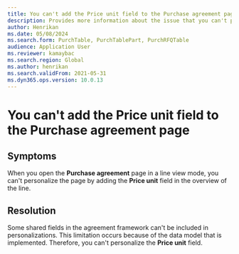 ```yaml
---
title: You can't add the Price unit field to the Purchase agreement page
description: Provides more information about the issue that you can't personalize the page by adding the Price unit field in the overview of the line when you open the Purchase agreement page in a line view mode.
author: Henrikan
ms.date: 05/08/2024
ms.search.form: PurchTable, PurchTablePart, PurchRFQTable
audience: Application User
ms.reviewer: kamaybac
ms.search.region: Global
ms.author: henrikan
ms.search.validFrom: 2021-05-31
ms.dyn365.ops.version: 10.0.13
---
```

# You can't add the Price unit field to the Purchase agreement page

## Symptoms

When you open the **Purchase agreement** page in a line view mode, you can't personalize the page by adding the **Price unit** field in the overview of the line.

## Resolution

Some shared fields in the agreement framework can't be included in personalizations. This limitation occurs because of the data model that is implemented. Therefore, you can't personalize the **Price unit** field.
